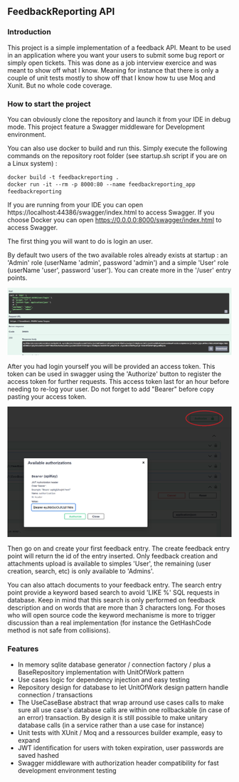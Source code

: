 ## FeedbackReporting API

### Introduction
This project is a simple implementation of a feedback API. Meant to be used in an application where you want your users to submit some bug report or simply open tickets.
This was done as a job interview exercice and was meant to show off what I know. Meaning for instance that there is only a couple of unit tests mostly to show off that I know how tu use Moq and Xunit. But no whole code coverage.

### How to start the project
You can obviously clone the repository and launch it from your IDE in debug mode. This project feature a Swagger middleware for Development environment.

You can also use docker to build and run this. Simply execute the following commands on the repository root folder (see startup.sh script if you are on a Linux system) :

```
docker build -t feedbackreporting .
docker run -it --rm -p 8000:80 --name feedbackreporting_app feedbackreporting
```

If you are running from your IDE you can open https://localhost:44386/swagger/index.html to access Swagger.
If you choose Docker you can open https://0.0.0.0:8000/swagger/index.html to access Swagger.

The first thing you will want to do is login an user. 

By default two users of the two available roles already exists at startup : an 'Admin' role (userName 'admin', password 'admin') and a simple 'User' role (userName 'user', password 'user'). You can create more in the '/user' entry points.

![Admin login](/ReadmeImages/login_admin.PNG?raw=true "Admin login exemple")

After you had login yourself you will be provided an access token.
This token can be used in swagger using the 'Authorize' button to register the access token for further requests. This access token last for an hour before needing to re-log your user. 
Do not forget to add "Bearer" before copy pasting your access token.

![Access Token](/ReadmeImages/set_access_token_swagger.PNG?raw=true "Authorization header")

Then go on and create your first feedback entry. The create feedback entry point will return the id of the entry inserted. Only feedback creation and attachments upload is available to simples 'User', the remaining (user creation, search, etc) is only available to 'Admins'.

You can also attach documents to your feedback entry. The search entry point provide a keyword based search to avoid 'LIKE %' SQL requests in database. Keep in mind that this search is only performed on feedback description and on words that are more than 3 characters long. 
For thoses who will open source code the keyword mechanisme is more to trigger discussion than a real implementation (for instance the GetHashCode method is not safe from collisions).

### Features
- In memory sqlite database generator / connection factory / plus a BaseRepository implementation with UnitOfWork pattern
- Use cases logic for dependency injection and easy testing
- Repository design for database to let UnitOfWork design pattern handle connection / transactions
- The UseCaseBase abstract that wrap arround use cases calls to make sure all use case's database calls are within one rollbackable (in case of an error) transaction. By design it is still possible to make unitary database calls (in a service rather than a use case for instance)
- Unit tests with XUnit / Moq and a ressources builder example, easy to expand
- JWT identification for users with token expiration, user passwords are saved hashed
- Swagger middleware with authorization header compatibility for fast development environment testing